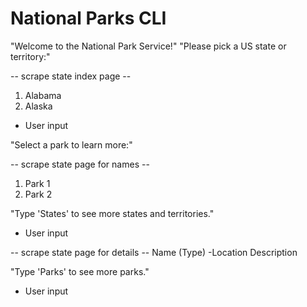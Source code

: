 # National Parks CLI #

"Welcome to the National Park Service!"
"Please pick a US state or territory:"

-- scrape state index page --
1. Alabama
2. Alaska

- User input

"Select a park to learn more:"

-- scrape state page for names --
1. Park 1
2. Park 2

"Type 'States' to see more states and territories."
- User input

-- scrape state page for details --
Name (Type)
-Location
  Description

"Type 'Parks' to see more parks."
- User input
